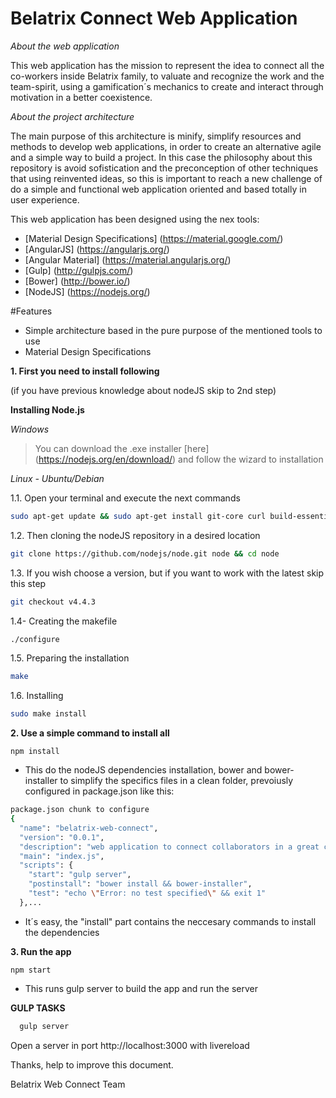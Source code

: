 Belatrix Connect Web Application
================================

*About the web application*

This web application has the mission to represent the idea to connect all the co-workers inside Belatrix family, to valuate and recognize the work and the team-spirit, using a gamification´s mechanics to create  and interact through motivation  in a better coexistence.

*About the project architecture*

The main purpose of this architecture is minify, simplify resources and methods to develop web applications, in order to create an alternative agile and a simple way to build a project. In this case the philosophy about this repository is avoid sofistication and the preconception of other techniques that using reinvented ideas, so this is important to reach a new challenge of do a simple and functional web application oriented and based totally in user experience.

This web application has been designed using the nex tools:

- [Material Design Specifications] (https://material.google.com/)
- [AngularJS] (https://angularjs.org/)
- [Angular Material] (https://material.angularjs.org/)
- [Gulp] (http://gulpjs.com/)
- [Bower] (http://bower.io/)
- [NodeJS] (https://nodejs.org/)

#Features

- Simple architecture based in the pure purpose of the mentioned tools to use
- Material Design Specifications

**1. First you need to install following**

(if you have previous knowledge about nodeJS skip to 2nd step)

**Installing Node.js**


*Windows*
> You can download the .exe installer [here] (https://nodejs.org/en/download/) and follow the wizard to installation


*Linux - Ubuntu/Debian*

1.1. Open your terminal and execute the next commands
```bash
sudo apt-get update && sudo apt-get install git-core curl build-essential openssl libssl-dev
```
1.2. Then cloning the nodeJS repository in a desired location
```bash
git clone https://github.com/nodejs/node.git node && cd node
```
1.3. If you wish choose a version, but if you want to work with the latest skip this step
```bash
git checkout v4.4.3
```
1.4- Creating the makefile
```bash
./configure
```
1.5. Preparing the installation
```bash
make
```
1.6. Installing
```bash
sudo make install
```

**2. Use a simple command to install all**

`npm install`

- This do the nodeJS dependencies installation, bower and bower-installer to simplify the specifics files in a clean folder, prevoiusly configured in package.json like this:

```bash
package.json chunk to configure
{
  "name": "belatrix-web-connect",
  "version": "0.0.1",
  "description": "web application to connect collaborators in a great company",
  "main": "index.js",
  "scripts": {
    "start": "gulp server",
    "postinstall": "bower install && bower-installer",
    "test": "echo \"Error: no test specified\" && exit 1"
  },...
```
- It´s easy, the "install" part contains the neccesary commands to install the dependencies

**3. Run the app**

`npm start`

- This runs gulp server to build the app and run the server

**GULP TASKS**

```bash
  gulp server
```
Open a server in port http://localhost:3000 with livereload


Thanks, help to improve this document.

Belatrix Web Connect Team

